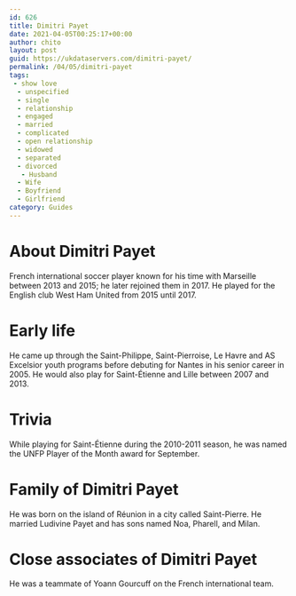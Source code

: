 ```yaml
---
id: 626
title: Dimitri Payet
date: 2021-04-05T00:25:17+00:00
author: chito
layout: post
guid: https://ukdataservers.com/dimitri-payet/
permalink: /04/05/dimitri-payet
tags:
 - show love
  - unspecified
  - single
  - relationship
  - engaged
  - married
  - complicated
  - open relationship
  - widowed
  - separated
  - divorced
   - Husband
  - Wife
  - Boyfriend
  - Girlfriend
category: Guides
---
```




  
  
#  About Dimitri Payet
                  
                  
                  
French international soccer player known for his time with Marseille between 2013 and 2015; he later rejoined them in 2017. He played for the English club West Ham United from 2015 until 2017.
                  
                
                
                
# Early life
                  
                  
                  
He came up through the Saint-Philippe, Saint-Pierroise, Le Havre and AS Excelsior youth programs before debuting for Nantes in his senior career in 2005. He would also play for Saint-Étienne and Lille between 2007 and 2013.
                  
                
                
                
# Trivia
                  
                  
                  
While playing for Saint-Étienne during the 2010-2011 season, he was named the UNFP Player of the Month award for September.
                  
                
                
                
# Family of Dimitri Payet
                  
                  
                  
He was born on the island of Réunion in a city called Saint-Pierre. He married Ludivine Payet and has sons named Noa, Pharell, and Milan.
                  
                
                
                
# Close associates of Dimitri Payet
                  
                  
                  
He was a teammate of Yoann Gourcuff on the French international team.
                  
                
              
            
          
          
          
    
    
  
